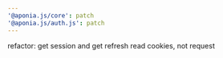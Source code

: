 ```yaml
---
'@aponia.js/core': patch
'@aponia.js/auth.js': patch
---
```


refactor: get session and get refresh read cookies, not request
